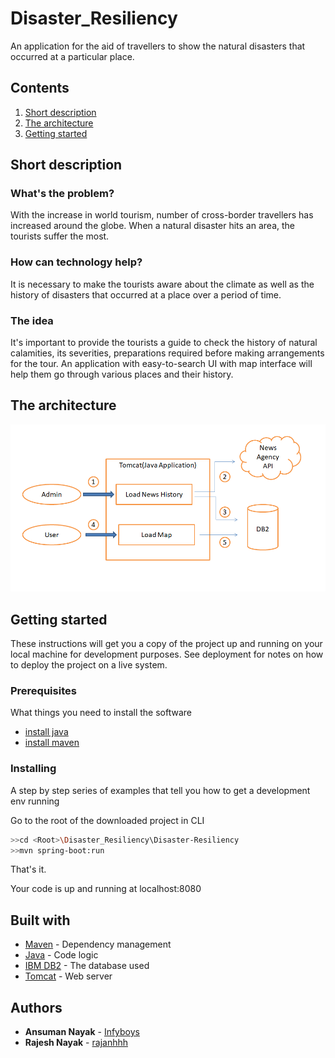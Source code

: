 # Disaster_Resiliency
An application for the aid of travellers to show the natural disasters that occurred at a particular place.

## Contents

1. [Short description](#short-description)
1. [The architecture](#the-architecture)
1. [Getting started](#getting-started)


## Short description

### What's the problem?

With the increase in world tourism, number of cross-border travellers has increased around the globe. When a natural disaster hits an area, the tourists suffer the most.

### How can technology help?

It is necessary to make the tourists aware about the climate as well as the history of disasters that occurred at a place over a period of time.

### The idea

It's important to provide the tourists a guide to check the history of natural calamities, its severities, preparations required before making arrangements for the tour. An application with easy-to-search UI with map interface will help them go through various places and their history.

## The architecture

![You can go through the architecture here.](Disaster-resiliency-Arch.png)

## Getting started

These instructions will get you a copy of the project up and running on your local machine for development purposes. See deployment for notes on how to deploy the project on a live system.

### Prerequisites

What things you need to install the software

* [install java](https://www.oracle.com/in/java/technologies/javase/javase-jdk8-downloads.html)
* [install maven](https://maven.apache.org/install.html)

### Installing

A step by step series of examples that tell you how to get a development env running

Go to the root of the downloaded project in CLI

```bash
>>cd <Root>\Disaster_Resiliency\Disaster-Resiliency
>>mvn spring-boot:run
```

That's it.

Your code is up and running at localhost:8080

## Built with

* [Maven](https://maven.apache.org/) - Dependency management
* [Java](https://www.java.com/en/) - Code logic
* [IBM DB2](https://cloud.ibm.com/catalog?search=db2) - The database used
* [Tomcat](https://tomcat.apache.org/) - Web server

## Authors

* **Ansuman Nayak** - [Infyboys](https://github.com/Infyboys/)
* **Rajesh Nayak** - [rajanhhh](https://github.com/rajanhhh)
